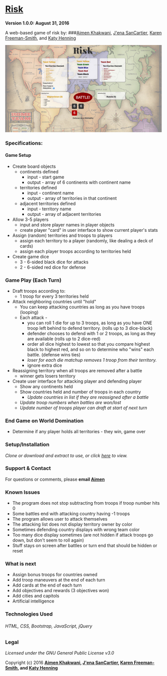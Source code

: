 # [Risk](https://aimenkhakwani.github.io/risk/)
__Version 1.0.0: August 31, 2016__

A web-based game of risk by:
###[Aimen Khakwani](https://github.com/aimenkhakwani), [J'ena SanCartier](https://github.com/jenasancartier), [Karen Freeman-Smith](https://github.com/karenfreemansmith), and [Katy Henning](https://github.com/KatyCodes)

![project screenshot](/img/screenshot.jpg)

### Specifications:
#### Game Setup
* Create board objects
  * continents defined
    * input - start game
    * output - array of 6 continents with continent name
  * territories defined
    * input - continent name
    * output - array of territories in that continent
  * adjacent territories defined
    * input - territory name
    * output - array of adjacent territories
* Allow 3-5 players
  * input and store player names in player objects
  * create player "card" in user interface to show current player's stats
* Assign (random) territories and troops to players
  * assign each territory to a player (randomly, like dealing a deck of cards)
  * assign each player troops according to territories held
* Create game dice
  * 3 - 6-sided black dice for attacks
  * 2 - 6-sided red dice for defense

### Game Play (Each Turn)
* Draft troops according to:
  * 1 troop for every 3 territories held
* Attack neighboring countries until "hold"
  * You can keep attacking countries as long as you have troops (looping)
  * Each attack -
    * you can roll 1 die for up to 3 troops, as long as you have ONE troop left behind to defend territory. (rolls up to 3 dice-black)
    * defender chooses to defend with 1 or 2 troops, as long as they are available (rolls up to 2 dice-red)
    * order all dice highest to lowest so that you compare highest black to highest red, and so on to determine who "wins" each battle. (defense wins ties)
    * *loser for each die matchup removes 1 troop from their territory.*
    * ignore extra dice
* Reassigning territory when all troops are removed after a battle
  * winner gets losers territory
* Create user interface for attacking player and defending player
  * Show any continents held
  * Show countries held and number of troops in each country
    * *Update countries in list if they are reassigned after a battle*
  * *Update troop numbers when battles are won/lost*
  * *Update number of troops player can draft at start of next turn*

### End Game on World Domination
* Determine if any player holds all territories - they win, game over

### Setup/Installation
*Clone or download and extract to use, or click [here](https://aimenkhakwani.github.io/risk/) to view.*

### Support & Contact
For questions or comments, please __email [Aimen](aimen.khakwani@hotmail.com)__

### Known Issues
* The program does not stop subtracting from troops if troop number hits 0
* Some battles end with attacking country having -1 troops
* The program allows user to attack themselves
* The attacking list does not display territory owner by color
* Sometimes defending country displays with wrong team color
* Too many dice display sometimes (are not hidden if attack troops go down, but don't seem to roll again)
* Stuff stays on screen after battles or turn end that should be hidden or reset

### What is next
* Assign bonus troops for countries owned
* Add troop maneuvers at the end of each turn
* Add cards at the end of each turn
* Add objectives and rewards (3 objectives won)
* Add cities and capitols
* Artificial intelligence

### Technologies Used
###### HTML, CSS, Bootstrap, JavaScript, jQuery

### Legal
*Licensed under the GNU General Public License v3.0*

Copyright (c) 2016 **[Aimen Khakwani](https://github.com/aimenkhakwani), [J'ena SanCartier](https://github.com/jenasancartier), [Karen Freeman-Smith](https://github.com/karenfreemansmith), and [Katy Henning](https://github.com/KatyCodes)**
